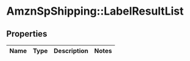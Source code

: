 # AmznSpShipping::LabelResultList

## Properties
Name | Type | Description | Notes
------------ | ------------- | ------------- | -------------

